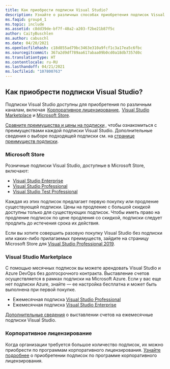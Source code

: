 ```yaml
---
title: Как приобрести подписки Visual Studio?
description: Узнайте о различных способах приобретения подписок Visual Studio.
ms.faqid: group4_1
ms.topic: include
ms.assetid: c8dd39de-bf7f-40a2-a203-f2be21b87f5c
author: CaityBuschlen
ms.author: cabuschl
ms.date: 04/20/2021
ms.openlocfilehash: c18d855ad79bc3463e310a9fcf1c3a17ea5c6fbc
ms.sourcegitcommit: 367a2d9df789aa617abaa09b0cd0a18db7357d0c
ms.translationtype: HT
ms.contentlocale: ru-RU
ms.lasthandoff: 04/21/2021
ms.locfileid: "107800763"
---
```

## <a name="how-do-i-purchase-visual-studio-subscriptions"></a>Как приобрести подписки Visual Studio?
Подписки Visual Studio доступны для приобретения по различным каналам, включая  [Корпоративное лицензирование](https://www.microsoft.com/licensing/default),  [Visual Studio Marketplace](https://marketplace.visualstudio.com/subscriptions) и [Microsoft Store](https://www.microsoft.com/store/collections/visualstudio).  

[Сравните преимущества и цены на подписки](https://visualstudio.microsoft.com/vs/pricing/) , чтобы ознакомиться с преимуществами каждой подписки Visual Studio. Дополнительные сведения о выборе подходящей подписки см. на [ странице преимуществ подписки](https://visualstudio.microsoft.com/vs/benefits/).   

### <a name="microsoft-store"></a>Microsoft Store
Розничные подписки Visual Studio, доступные в Microsoft Store, включают: 
- [Visual Studio Enterprise](https://www.microsoft.com/p/visual-studio-enterprise-subscription/dg7gmgf0dst4?activetab=pivot%3aoverviewtab) 
- [Visual Studio Professional](https://www.microsoft.com/p/visual-studio-professional-subscription/dg7gmgf0dst3?activetab=pivot%3aoverviewtab) 
- [Visual Studio Test Professional](https://www.microsoft.com/p/visual-studio-test-professional-subscription/dg7gmgf0dst6?activetab=pivot%3aoverviewtab) 

Каждая из этих подписок предлагает первую покупку или продление существующей подписки. Цены на продление с большой скидкой доступны только для существующих подписок. Чтобы иметь право на продление подписок по цене продления со скидкой, подписки следует продлить до истечения срока их действия. 

Если вы хотите совершить разовую покупку Visual Studio без подписки или каких-либо прилагаемых преимуществ, зайдите на страницу Microsoft Store для [Visual Studio Professional 2019](https://www.microsoft.com/p/visual-studio-professional-2019/dg7gmgf0f6q1?cid=msft_web_collection&activetab=pivot%3aoverviewtab). 

### <a name="visual-studio-marketplace"></a>Visual Studio Marketplace 
С помощью месячных подписок вы можете арендовать Visual Studio и Azure DevOps без долгосрочного контракта. Выставление счетов осуществляется в рамках подписки на Microsoft Azure. Если у вас еще нет подписки Azure, знайте — ее настройка бесплатна и может быть выполнена при первой покупке.  
- Ежемесячная подписка [Visual Studio Professional](https://marketplace.visualstudio.com/items?itemName=ms.vs-professional-monthly) 
- Ежемесячная подписка [Visual Studio Enterprise](https://marketplace.visualstudio.com/items?itemName=ms.vs-enterprise-monthly) 
 
[Дополнительные сведения](https://docs.microsoft.com/visualstudio/subscriptions/vscloud-billing-faq) о выставлении счетов на ежемесячные подписки Visual Studio. 

### <a name="volume-licensing"></a>Корпоративное лицензирование 
Когда организации требуется большое количество подписок, их можно приобрести по программам корпоративного лицензирования. [Узнайте подробнее](https://www.microsoft.com/licensing/how-to-buy/how-to-buy) о приобретении подписок по программе корпоративного лицензирования.  